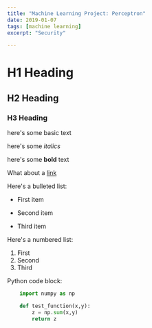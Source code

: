 ```yaml
---
title: "Machine Learning Project: Perceptron"
date: 2019-01-07
tags: [machine learning]
excerpt: "Security"

---
```


# H1 Heading

## H2 Heading

### H3 Heading

here's some basic text

here's some *italics*

here's some **bold** text

What about a [link](https://github.com/bolor23erdene)

Here's a bulleted list:
* First item
+ Second item
- Third item

Here's a numbered list:
1. First
2. Second
3. Third


Python code block:
```python
	import numpy as np 

	def test_function(x,y):
		z = np.sum(x,y)
		return z

```

